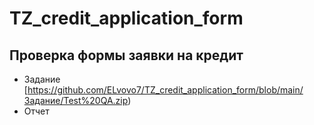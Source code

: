 # TZ_credit_application_form


## Проверка формы заявки на кредит
- Задание [https://github.com/ELvovo7/TZ_credit_application_form/blob/main/Задание/Test%20QA.zip)
- Отчет

